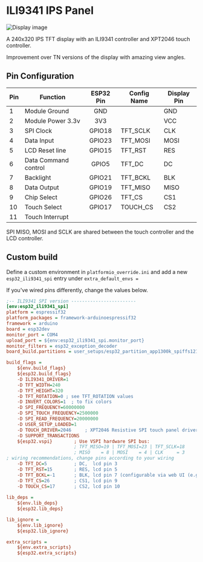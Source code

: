 <h1>ILI9341 IPS Panel</h1>

![Display image](../assets/images/displays/ILI9341_IPS.jpg)

A 240x320 IPS TFT display with an ILI9341 controller and XPT2046 touch controller.

Improvement over TN versions of the display with amazing view angles.

## Pin Configuration

Pin| Function            |ESP32 Pin|Config Name|Display Pin |
---|---------------------| :---:   |-----------|------------|
1  | Module Ground       | GND     |           | GND
2  | Module Power 3.3v   | 3V3     |           | VCC
3  | SPI Clock           | GPIO18  | TFT_SCLK  | CLK
4  | Data Input          | GPIO23  | TFT_MOSI  | MOSI
5  | LCD Reset line      | GPIO15  | TFT_RST   | RES
6  | Data Command control| GPIO5   | TFT_DC    | DC
7  | Backlight           | GPIO21  | TFT_BCKL  | BLK
8  | Data Output         | GPIO19  | TFT_MISO  | MISO
9  | Chip Select         | GPIO26  | TFT_CS    | CS1
10 | Touch Select        | GPIO17  | TOUCH_CS  | CS2
11 | Touch Interrupt     |         |           | 

SPI MISO, MOSI and SCLK are shared between the touch controller and the LCD controller.

## Custom build
Define a custom environment in `platformio_override.ini` and add a new `esp32_ili9341_spi` entry under `extra_default_envs =` 

If you've wired pins differently, change the values below.

```ini linenums="1"
;-- ILI9341 SPI version ------------------------
[env:esp32_ili9341_spi]
platform = espressif32
platform_packages = framework-arduinoespressif32
framework = arduino
board = esp32dev
monitor_port = COM4
upload_port = ${env:esp32_ili9341_spi.monitor_port}
monitor_filters = esp32_exception_decoder
board_build.partitions = user_setups/esp32_partition_app1300k_spiffs1216k.csv

build_flags =
    ${env.build_flags}
    ${esp32.build_flags}
    -D ILI9341_DRIVER=1
    -D TFT_WIDTH=240
    -D TFT_HEIGHT=320
    -D TFT_ROTATION=0 ; see TFT_ROTATION values
    -D INVERT_COLORS=1  ; to fix colors
    -D SPI_FREQUENCY=60000000
    -D SPI_TOUCH_FREQUENCY=2500000
    -D SPI_READ_FREQUENCY=20000000
    -D USER_SETUP_LOADED=1
    -D TOUCH_DRIVER=2046     ; XPT2046 Resistive SPI touch panel driver
    -D SUPPORT_TRANSACTIONS
    ${esp32.vspi}        ; Use VSPI hardware SPI bus: 
                         ; TFT_MISO=19 | TFT_MOSI=23 | TFT_SCLK=18
                         ; MISO    = 8 | MOSI    = 4 | CLK     = 3
; wiring recommendations, change pins according to your wiring
    -D TFT_DC=5          ; DC,  lcd pin 3
    -D TFT_RST=15        ; RES, lcd pin 5
    -D TFT_BCKL=-1       ; BLK, lcd pin 7 (configurable via web UI (e.g. 21))
    -D TFT_CS=26         ; CS1, lcd pin 9
    -D TOUCH_CS=17       ; CS2, lcd pin 10  
    
lib_deps =
    ${env.lib_deps}
    ${esp32.lib_deps}

lib_ignore =
    ${env.lib_ignore}
    ${esp32.lib_ignore}

extra_scripts =
    ${env.extra_scripts}
    ${esp32.extra_scripts}
```
